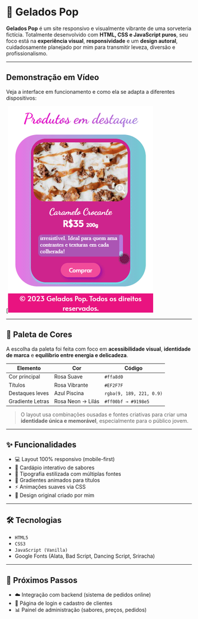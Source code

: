 # 🍦 Gelados Pop

**Gelados Pop** é um site responsivo e visualmente vibrante de uma sorveteria fictícia. Totalmente desenvolvido com **HTML, CSS e JavaScript puros**, seu foco está na **experiência visual**, **responsividade** e um **design autoral**, cuidadosamente planejado por mim para transmitir leveza, diversão e profissionalismo.


---

## Demonstração em Vídeo

Veja a interface em funcionamento e como ela se adapta a diferentes dispositivos:

[![Ver gif](/view/imagens/redme/gifs/TvZxZqr.gif)



---

## 🎨 Paleta de Cores

A escolha da paleta foi feita com foco em **acessibilidade visual**, **identidade de marca** e **equilíbrio entre energia e delicadeza**.

| Elemento         | Cor           | Código      |
|------------------|----------------|-------------|
| Cor principal     | Rosa Suave     | `#ffa8d0`   |
| Títulos           | Rosa Vibrante  | `#EF2F7F`   |
| Destaques leves   | Azul Piscina   | `rgba(9, 189, 221, 0.9)` |
| Gradiente Letras  | Rosa Neon → Lilás | `#ff00bf → #9198e5` |

> O layout usa combinações ousadas e fontes criativas para criar uma **identidade única e memorável**, especialmente para o público jovem.

---

## ✨ Funcionalidades

- 💻 Layout 100% responsivo (mobile-first)
- 🧁 Cardápio interativo de sabores
- 🎨 Tipografia estilizada com múltiplas fontes
- 🌈 Gradientes animados para títulos
- ⚡ Animações suaves via CSS
- 🧠 Design original criado por mim

---

## 🛠️ Tecnologias

- `HTML5`
- `CSS3`
- `JavaScript (Vanilla)`
- Google Fonts (Alata, Bad Script, Dancing Script, Sriracha)

---
## 🧩 Próximos Passos

- ☁️ Integração com backend (sistema de pedidos online)
- 📱 Página de login e cadastro de clientes
- 📊 Painel de administração (sabores, preços, pedidos)


